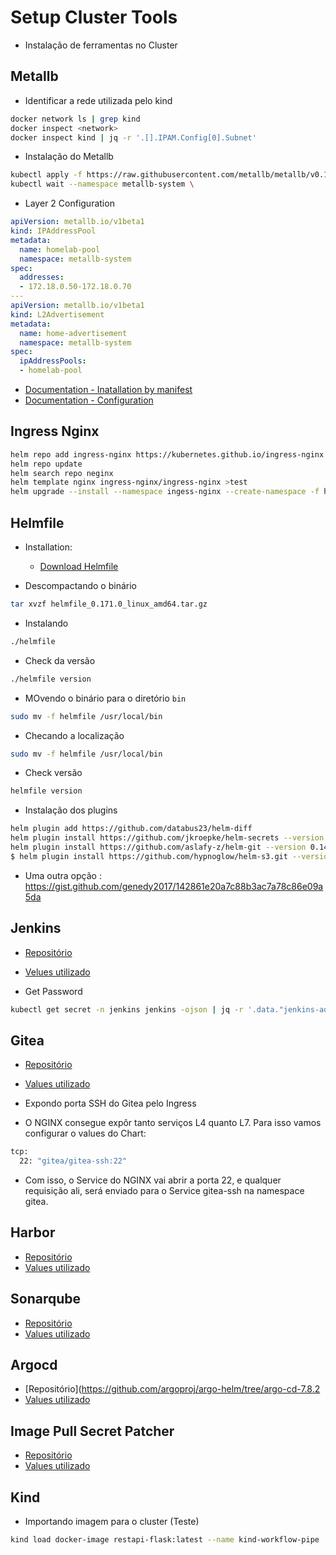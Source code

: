 # Setup Cluster Tools

- Instalação de ferramentas no Cluster

## Metallb

- Identificar a rede utilizada pelo kind

```bash
docker network ls | grep kind
docker inspect <network>
docker inspect kind | jq -r '.[].IPAM.Config[0].Subnet'
```

- Instalação do Metallb

```bash
kubectl apply -f https://raw.githubusercontent.com/metallb/metallb/v0.14.3/config/manifests/metallb-native.yaml
kubectl wait --namespace metallb-system \
```

- Layer 2 Configuration

```yaml
apiVersion: metallb.io/v1beta1
kind: IPAddressPool
metadata:
  name: homelab-pool
  namespace: metallb-system
spec:
  addresses:
  - 172.18.0.50-172.18.0.70
---
apiVersion: metallb.io/v1beta1
kind: L2Advertisement
metadata:
  name: home-advertisement
  namespace: metallb-system
spec:
  ipAddressPools:
  - homelab-pool
```

- [Documentation - Inatallation by manifest](https://metallb.io/installation/#installation-by-manifest)
- [Documentation - Configuration](https://metallb.io/configuration/#layer-2-configuration)

## Ingress Nginx

```bash
helm repo add ingress-nginx https://kubernetes.github.io/ingress-nginx
helm repo update
helm search repo neginx 
helm template nginx ingress-nginx/ingress-nginx >test
helm upgrade --install --namespace ingess-nginx --create-namespace -f helm-tools/ingress-nginx/values.yaml ingress-nginx ingress-nginx/ingress-nginx
```

## Helmfile

- Installation:

  - [Download Helmfile](https://github.com/helmfile/helmfile/releases)

- Descompactando o binário

```bash
tar xvzf helmfile_0.171.0_linux_amd64.tar.gz 
```

- Instalando

```bash
./helmfile 
```

- Check da versão

```bash
./helmfile version
```

- MOvendo o binário para o diretório `bin`

```bash
sudo mv -f helmfile /usr/local/bin 
```

- Checando a localização

```bash
sudo mv -f helmfile /usr/local/bin 
```

- Check versão

```bash
helmfile version   
```

- Instalação dos plugins

```bash
helm plugin add https://github.com/databus23/helm-diff
helm plugin install https://github.com/jkroepke/helm-secrets --version v4.2.2
helm plugin install https://github.com/aslafy-z/helm-git --version 0.14.3
$ helm plugin install https://github.com/hypnoglow/helm-s3.git --version 0.14.0
```

- Uma outra opção : https://gist.github.com/genedy2017/142861e20a7c88b3ac7a78c86e09a5da

## Jenkins

- [Repositório](https://github.com/jenkinsci/helm-charts)
- [Velues utilizado](../helm-tools/jenkins/values.yaml)


- Get Password

```bash
kubectl get secret -n jenkins jenkins -ojson | jq -r '.data."jenkins-admin-password"' | base64 -d
```

## Gitea

- [Repositório](https://gitea.com/gitea/helm-chart/src/tag/v10.5.0/)
- [Values utilizado](../helm-tools/gitea/values.yaml)

- Expondo porta SSH do Gitea pelo Ingress
- O NGINX consegue expôr tanto serviços L4 quanto L7. Para isso vamos configurar o values do Chart:

```bash
tcp:
  22: "gitea/gitea-ssh:22"
```

- Com isso, o Service do NGINX vai abrir a porta 22, e qualquer requisição ali, será enviado para o Service gitea-ssh na namespace gitea.

## Harbor

- [Repositório](https://github.com/goharbor/harbor-helm/tree/v1.16.2)
- [Values utilizado](../helm-tools/harbor/values.yaml)

## Sonarqube
- [Repositório](https://github.com/SonarSource/helm-chart-sonarqube/tree/sonarqube-10.8.1-sonarqube-dce-10.8.1/charts/sonarqube)
- [Values utilizado](../helm-tools/sonarqube/values.yaml)

## Argocd
- [Repositório](https://github.com/argoproj/argo-helm/tree/argo-cd-7.8.2
- [Values utilizado](../helm-tools/argocd/values.yaml)


## Image Pull Secret Patcher
- [Repositório](https://artifacthub.io/packages/helm/empathyco/imagepullsecret-patcher)
- [Values utilizado](../helm-tools/imagepullsecret-patcher/)

## Kind
- Importando imagem para o cluster (Teste)

```bash
kind load docker-image restapi-flask:latest --name kind-workflow-pipe
```
